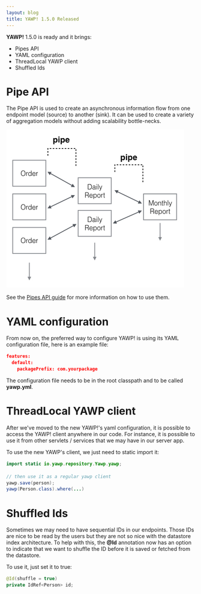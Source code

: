 ```yaml
---
layout: blog
title: YAWP! 1.5.0 Released
---
```


__YAWP!__ 1.5.0 is ready and it brings:

* Pipes API
* YAML configuration
* ThreadLocal YAWP client
* Shuffled Ids

<!--more-->

# Pipe API

The Pipe API is used to create an asynchronous information flow from
one endpoint model (source) to another (sink). It can be used to
create a variety of aggregation models without adding scalability
bottle-necks.

<img src="/assets/img/pipes/aggregation.jpg" />

See the [Pipes API guide](/guides/api/pipes) for more information on how to use
them.

# YAML configuration

From now on, the preferred way to configure YAWP! is using its YAML configuration file,
here is an example file:

~~~ json
features:
  default:
    packagePrefix: com.yourpackage
~~~

The configuration file needs to be in the root classpath and to be called __yawp.yml__.

# ThreadLocal YAWP client

After we've moved to the new YAWP!'s yaml configuration, it is possible to access
the YAWP! client anywhere in our code. For instance, it is possible to use it from
other servlets / services that we may have in our server app.

To use the new YAWP's client, we just need to static import it:

~~~ java
import static io.yawp.repository.Yawp.yawp;

// then use it as a regular yawp client
yawp.save(person);
yawp(Person.class).where(...)
~~~

# Shuffled Ids

Sometimes we may need to have sequential IDs in our endpoints. Those IDs are nice
to be read by the users but they are not so nice with the datastore index architecture.
To help with this, the __@Id__ annotation now has an option to indicate that we want
to shuffle the ID before it is saved or fetched from the datastore.

To use it, just set it to true:

~~~ java
@Id(shuffle = true)
private IdRef<Person> id;
~~~
